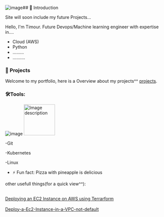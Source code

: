 ![image](https://github.com/Tim275/Tim275/assets/117520669/62a41798-3b6e-43bb-9e89-5a901bde4fee)## 👋 Introduction 

Site will soon include my future Projects...

Hello, I'm Timour. Future Devops/Machine learning engineer with expertise in....

- Cloud (AWS)
- Python
- .........
- ..........

### :notebook_with_decorative_cover: Projects 

Welcome to my portfolio, here is a Overview about my projects^^ [projects](https://github.com/Tim275/Portfolio-Guide/blob/main/README.md).


 ### 🛠️Tools:
![image](https://github.com/Tim275/Tim275/assets/117520669/ae551fbe-f8a8-42e5-8ba1-18b3123db22e)
<img src="https://github.com/Tim275/Tim275/assets/117520669/115b316f-673b-4bff-9939-50cbd3067465" width="100" height="100" alt="Image description">


-Git

-Kubernetes

-Linux



- ⚡ Fun fact: Pizza with  pineapple is delicious

other usefull things(for a quick view^^):

<br /> [Deploying an EC2 Instance on AWS using Terrarform](https://github.com/Tim275/Deploy-a-Ec2-instance-in-Terrarform) <br />
<br /> [Deploy-a-Ec2-Instance-in-a-VPC-not-default](https://github.com/Tim275/Deploy-a-Ec2-Instance-in-a-VPC-not-default-) <br />




<!--
**Tim275/Tim275** is a ✨ _special_ ✨ repository because its `README.md` (this file) appears on your GitHub profile.

Here are some ideas to get you started:






-->

